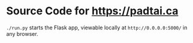 # Source Code for https://padtai.ca

``./run.py`` starts the Flask app, viewable locally at ``http://0.0.0.0:5000/`` in any browser.
